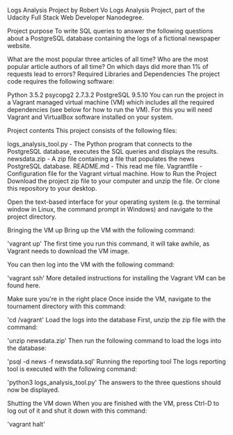 Logs Analysis Project
by Robert Vo
Logs Analysis Project, part of the Udacity Full Stack Web Developer Nanodegree.

Project purpose
To write SQL queries to answer the following questions about a PostgreSQL database containing the logs of a fictional newspaper website.

What are the most popular three articles of all time?
Who are the most popular article authors of all time?
On which days did more than 1% of requests lead to errors?
Required Libraries and Dependencies
The project code requires the following software:

Python 3.5.2
psycopg2 2.7.3.2
PostgreSQL 9.5.10
You can run the project in a Vagrant managed virtual machine (VM) which includes all the required dependencies (see below for how to run the VM). For this you will need Vagrant and VirtualBox software installed on your system.

Project contents
This project consists of the following files:

logs_analysis_tool.py - The Python program that connects to the PostgreSQL database, executes the SQL queries and displays the results.
newsdata.zip - A zip file containing a file that populates the news PostgreSQL database.
README.md - This read me file.
Vagrantfile - Configuration file for the Vagrant virtual machine.
How to Run the Project
Download the project zip file to your computer and unzip the file. Or clone this repository to your desktop.

Open the text-based interface for your operating system (e.g. the terminal window in Linux, the command prompt in Windows) and navigate to the project directory.

Bringing the VM up
Bring up the VM with the following command:

'vagrant up'
The first time you run this command, it will take awhile, as Vagrant needs to download the VM image.

You can then log into the VM with the following command:

'vagrant ssh'
More detailed instructions for installing the Vagrant VM can be found here.

Make sure you're in the right place
Once inside the VM, navigate to the tournament directory with this command:

'cd /vagrant'
Load the logs into the database
First, unzip the zip file with the command:

'unzip newsdata.zip'
Then run the following command to load the logs into the database:

'psql -d news -f newsdata.sql'
Running the reporting tool
The logs reporting tool is executed with the following command:

'python3 logs_analysis_tool.py'
The answers to the three questions should now be displayed.

Shutting the VM down
When you are finished with the VM, press Ctrl-D to log out of it and shut it down with this command:

'vagrant halt'
